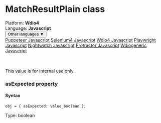 # MatchResultPlain class
<div class='platform-bar-container-div'><div class='platform-bar-div'>Platform:  <b> Wdio4</b>
</div><div class='platform-bar-div'>Language: <b>Javascript</b></div><div class='dropdown-button-container-div'><button class='sdk-language-dropdown-button'>Other languages ▼</button><div class='dropdown-content'>
<a href='../../puppeteer/javascript/matchresultplain'>Puppeteer Javascript</a>
<a href='../../selenium4/javascript/matchresultplain'>Selenium4 Javascript</a>
<a href='../../wdio4/javascript/matchresultplain'>Wdio4 Javascript</a>
<a href='../../playwright/javascript/matchresultplain'>Playwright Javascript</a>
<a href='../../nightwatch/javascript/matchresultplain'>Nightwatch Javascript</a>
<a href='../../protractor/javascript/matchresultplain'>Protractor Javascript</a>
<a href='../../wdiogeneric/javascript/matchresultplain'>Wdiogeneric Javascript</a>
</div></div><br /><br /></div>




This value is for internal use only.


### asExpected property
#### Syntax


    obj = { asExpected: value_boolean };
    

Type: boolean
